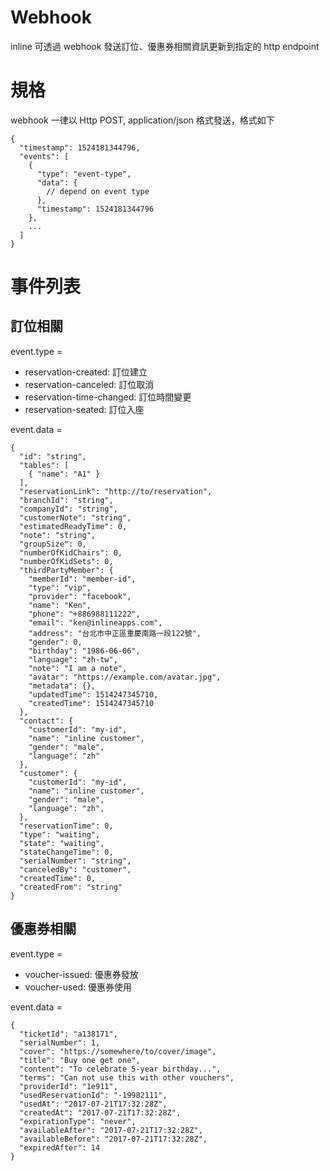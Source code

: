 # Webhook
inline 可透過 webhook 發送訂位、優惠券相關資訊更新到指定的 http endpoint

# 規格
webhook 一律以 Http POST, application/json 格式發送，格式如下
```
{
  "timestamp": 1524181344796,
  "events": [
    {
      "type": "event-type",
      "data": {
        // depend on event type
      },
      "timestamp": 1524181344796
    },
    ...
  ]
}
```

# 事件列表

## 訂位相關
event.type =
- reservation-created: 訂位建立
- reservation-canceled: 訂位取消
- reservation-time-changed: 訂位時間變更
- reservation-seated: 訂位入座

event.data =
```
{
  "id": "string",
  "tables": [
    { "name": "A1" }
  ],
  "reservationLink": "http://to/reservation",
  "branchId": "string",
  "companyId": "string",
  "customerNote": "string",
  "estimatedReadyTime": 0,
  "note": "string",
  "groupSize": 0,
  "numberOfKidChairs": 0,
  "numberOfKidSets": 0,
  "thirdPartyMember": {
    "memberId": "member-id",
    "type": "vip",
    "provider": "facebook",
    "name": "Ken",
    "phone": "+886988111222",
    "email": "ken@inlineapps.com",
    "address": "台北市中正區重慶南路一段122號",
    "gender": 0,
    "birthday": "1986-06-06",
    "language": "zh-tw",
    "note": "I am a note",
    "avatar": "https://example.com/avatar.jpg",
    "metadata": {},
    "updatedTime": 1514247345710,
    "createdTime": 1514247345710
  },
  "contact": {
    "customerId": "my-id",
    "name": "inline customer",
    "gender": "male",
    "language": "zh"
  },
  "customer": {
    "customerId": "my-id",
    "name": "inline customer",
    "gender": "male",
    "language": "zh",
  },
  "reservationTime": 0,
  "type": "waiting",
  "state": "waiting",
  "stateChangeTime": 0,
  "serialNumber": "string",
  "canceledBy": "customer",
  "createdTime": 0,
  "createdFrom": "string"
}
```

## 優惠券相關
event.type =
- voucher-issued: 優惠券發放
- voucher-used: 優惠券使用

event.data =
```
{
  "ticketId": "a138171",
  "serialNumber": 1,
  "cover": "https://somewhere/to/cover/image",
  "title": "Buy one get one",
  "content": "To celebrate 5-year birthday...",
  "terms": "Can not use this with other vouchers",
  "providerId": "1e911",
  "usedReservationId": "-19982111",
  "usedAt": "2017-07-21T17:32:28Z",
  "createdAt": "2017-07-21T17:32:28Z",
  "expirationType": "never",
  "availableAfter": "2017-07-21T17:32:28Z",
  "availableBefore": "2017-07-21T17:32:28Z",
  "expiredAfter": 14
}
```
